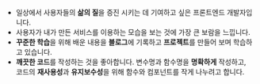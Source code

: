 - 일상에서 사용자들의 **삶의 질**을 증진 시키는 데 기여하고 싶은 프론트엔드 개발자입니다.
- 사용자가 내가 만든 서비스를 이용하는 모습을 보는 것에 가장 큰 보람을 느낍니다.
- **꾸준한 학습**을 위해 배운 내용을 **블로그**에 기록하고 **프로젝트**를 만들어 보며 학습하고 있습니다.
- **깨끗한 코드**를 작성하는 것을 좋아합니다. 변수명과 함수명을 **명확하게** 작성하고, 코드의 **재사용성**과 **유지보수성**을 위해 함수와 컴포넌트를 작게 나누려고 합니다. 

